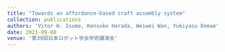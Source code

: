 ```yaml
---
title: "Towards an affordance-based craft assembly system"
collection: publications
authors: 'Vitor H. Isume, Kensuke Harada, Weiwei Wan, Yukiyasu Domae'
date: 2021-09-08
venue: '第39回日本ロボット学会学術講演会'
---
```

